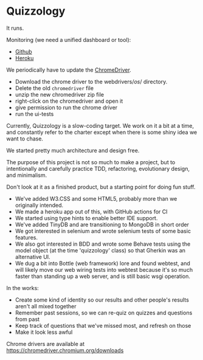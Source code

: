 # Quizzology

It runs.

Monitoring (we need a unified dashboard or tool): 
* [Github](https://github.com/tottinge/quizzer/actions )
* [Heroku](https://dashboard.heroku.com/apps/sample-fun-with-programming/activity)

We periodically have to update the [ChromeDriver](https://chromedriver.chromium.org/downloads).
* Download the chrome driver to the webdrivers/_os_/ directory.
* Delete the old `chromedriver` file
* unzip the new chromedriver zip file
* right-click on the chromedriver and open it
* give permission to run the chrome driver
* run the ui-tests


Currently, Quizzology is a slow-coding target. We work on it a bit at a time, and constantly refer to the
charter except when there is some shiny idea we want to chase.

We started pretty much architecture and design free. 

The purpose of this project is not so much to make a project, but to intentionally and carefully practice TDD,
refactoring, evolutionary design, and minimalism.

Don't look at it as a finished product, but a starting point for doing fun stuff.
* We've added W3.CSS and some HTML5, probably more than we originally intended.
* We made a heroku app out of this, with GitHub actions for CI
* We started using type hints to enable better IDE support.
* We've added TinyDB and are transitioning to MongoDB in short order
* We got interested in selenium and wrote selenium tests of some basic features.
* We also got interested in BDD and wrote some Behave tests using the model object 
(at the time 'quizzology' class) so that Gherkin was an alternative UI.
* We dug a bit into Bottle (web framework) lore and found webtest, and will likely move
  our web wiring tests into webtest because it's so much faster than standing up a web server,
  and is still basic wsgi operation.

In the works:
* Create some kind of identity so our results and other people's results aren't all mixed together
* Remember past sessions, so we can re-quiz on quizzes and questions from past
* Keep track of questions that we've missed most, and refresh on those
* Make it look less awful


Chrome drivers are available at https://chromedriver.chromium.org/downloads 


